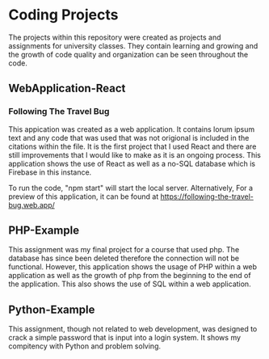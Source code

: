 # Coding Projects
The projects within this repository were created as projects and assignments for university classes.  They contain learning and growing and the growth of code quality and organization can be seen throughout the code.  

## WebApplication-React
### Following The Travel Bug
This appication was created as a web application.  It contains lorum ipsum text and any code that was used that was not origional is included in the citations within the file.  It is the first project that I used React and there are still improvements that I would like to make as it is an ongoing process.  This application shows the use of React as well as a no-SQL database which is Firebase in this instance.    

To run the code, "npm start" will start the local server.  Alternatively, For a preview of this application, it can be found at https://following-the-travel-bug.web.app/


## PHP-Example
This assignment was my final project for a course that used php.  The database has since been deleted therefore the connection will not be functional.  However, this application shows the usage of PHP within a web application as well as the growth of php from the beginning to the end of the application.  This also shows the use of SQL within a web application.  

## Python-Example
This assignment, though not related to web development, was designed to crack a simple password that is input into a login system.  It shows my compitency with Python and problem solving.  
